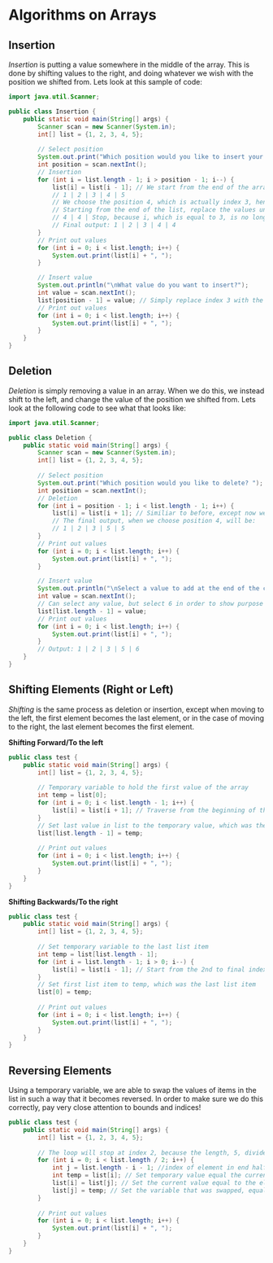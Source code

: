 # Algorithms on Arrays

## Insertion
*Insertion* is putting a value somewhere in the middle of the array. This is done by shifting values to the right, and doing whatever we wish with the position we shifted from. Lets look at this sample of code:
``` java
import java.util.Scanner;

public class Insertion {
    public static void main(String[] args) {
        Scanner scan = new Scanner(System.in);
        int[] list = {1, 2, 3, 4, 5};
        
        // Select position
        System.out.print("Which position would you like to insert your value? ");
        int position = scan.nextInt();
        // Insertion
        for (int i = list.length - 1; i > position - 1; i--) {
            list[i] = list[i - 1]; // We start from the end of the array, and keep replacing the values in the list until we reach the desired position. We replace each current position with the one that comes before it. So for example, we have:
            // 1 | 2 | 3 | 4 | 5
            // We choose the position 4, which is actually index 3, hence `position - 1`. 
            // Starting from the end of the list, replace the values until we reach index 3
            // 4 | 4 | Stop, because i, which is equal to 3, is no longer less then 4 - 1 = 3. 
            // Final output: 1 | 2 | 3 | 4 | 4
        }
        // Print out values
        for (int i = 0; i < list.length; i++) {
            System.out.print(list[i] + ", ");
        }

        // Insert value
        System.out.println("\nWhat value do you want to insert?");
        int value = scan.nextInt();
        list[position - 1] = value; // Simply replace index 3 with the desired number! Replace it with 0 to see the best effect. 
        // Print out values
        for (int i = 0; i < list.length; i++) {
            System.out.print(list[i] + ", ");
        }
    }
}
```
## Deletion
*Deletion* is simply removing a value in an array. When we do this, we instead shift to the left, and change the value of the position we shifted from. Lets look at the following code to see what that looks like:
``` java
import java.util.Scanner;

public class Deletion {
    public static void main(String[] args) {
        Scanner scan = new Scanner(System.in);
        int[] list = {1, 2, 3, 4, 5};
        
        // Select position
        System.out.print("Which position would you like to delete? ");
        int position = scan.nextInt();
        // Deletion
        for (int i = position - 1; i < list.length - 1; i++) {
            list[i] = list[i + 1]; // Similiar to before, except now we start at the index (position - 1) we want to delete. Right away, we replace that index's value with the value of the index ahead of it, and keep doing so until the rest of the array is complete. Keep in mind it continues until it is no longer less than the current length, -1. 
            // The final output, when we choose position 4, will be:
            // 1 | 2 | 3 | 5 | 5
        }
        // Print out values
        for (int i = 0; i < list.length; i++) {
            System.out.print(list[i] + ", ");
        }

        // Insert value
        System.out.println("\nSelect a value to add at the end of the current array");
        int value = scan.nextInt();
        // Can select any value, but select 6 in order to show purpose of deletion better
        list[list.length - 1] = value;
        // Print out values
        for (int i = 0; i < list.length; i++) {
            System.out.print(list[i] + ", ");
        }
        // Output: 1 | 2 | 3 | 5 | 6
    }
}
```

## Shifting Elements (Right or Left)

*Shifting* is the same process as deletion or insertion, except when moving to the left, the first element becomes the last element, or in the case of moving to the right, the last element becomes the first element. 

**Shifting Forward/To the left**
``` java
public class test {
    public static void main(String[] args) {
        int[] list = {1, 2, 3, 4, 5};
        
        // Temporary variable to hold the first value of the array
        int temp = list[0];
        for (int i = 0; i < list.length - 1; i++) {
            list[i] = list[i + 1]; // Traverse from the beginning of the list, and add 1 to the value of each except forr the last one.
        }
        // Set last value in list to the temporary value, which was the first value
        list[list.length - 1] = temp;
        
        // Print out values
        for (int i = 0; i < list.length; i++) {
            System.out.print(list[i] + ", ");
        }
    }
}
```

**Shifting Backwards/To the right**
``` java
public class test {
    public static void main(String[] args) {
        int[] list = {1, 2, 3, 4, 5};
        
        // Set temporary variable to the last list item
        int temp = list[list.length - 1];
        for (int i = list.length - 1; i > 0; i--) {
            list[i] = list[i - 1]; // Start from the 2nd to final index, and move down the list, subtracting one from each value
        }
        // Set first list item to temp, which was the last list item
        list[0] = temp;
        
        // Print out values
        for (int i = 0; i < list.length; i++) {
            System.out.print(list[i] + ", ");
        }
    }
}
```

## Reversing Elements

Using a temporary variable, we are able to swap the values of items in the list in such a way that it becomes reversed. In order to make sure we do this correctly, pay very close attention to bounds and indices!
``` java
public class test {
    public static void main(String[] args) {
        int[] list = {1, 2, 3, 4, 5};
        
        // The loop will stop at index 2, because the length, 5, divided by 2, is 2 as an int. 2 is not less than 2, so the loop must end
        for (int i = 0; i < list.length / 2; i++) {
            int j = list.length - i - 1; //index of element in end half
            int temp = list[i]; // Set temporary value equal the current value
            list[i] = list[j]; // Set the current value equal to the element that is going to be swapped
            list[j] = temp; // Set the variable that was swapped, equal to the temporary value holding the selected value.
        }
        
        // Print out values
        for (int i = 0; i < list.length; i++) {
            System.out.print(list[i] + ", ");
        }
    }
}
```

